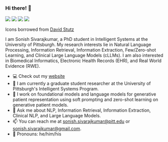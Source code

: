 ### Hi there! 👋

[![](https://img.shields.io/badge/🌐website-gray?&style=for-the-badge)](https://sonishsivarajkumar.github.io/homepage)
[![](https://img.shields.io/badge/linkedin-%230077B5.svg?&style=for-the-badge&logo=linkedin&logoColor=white)]([https://www.linkedin.com/in/sonish-sivarajkumar](https://www.linkedin.com/in/sonish-sivarajkumar-7b2b19163/))
[![](https://img.shields.io/badge/github-%230077B5.svg?&style=for-the-badge&logo=github&logoColor=white)](https://github.com/sonishsivarajkumar)
[![](https://img.shields.io/badge/google_scholar-%234285F4.svg?&style=for-the-badge&logo=google-scholar&logoColor=white)](https://scholar.google.com/citations?user=<your-google-scholar-id>&hl=en)

Icons borrowed from [David Stutz](https://github.com/davidstutz/davidstutz/blob/master/README.md)

I am Sonish Sivarajkumar, a PhD student in Intelligent Systems at the University of Pittsburgh. My research interests lie in Natural Language Processing, Information Retrieval, Information Extraction, Few/Zero-shot Learning, and Clinical Large Language Models (cLLMs). I am also interested in Biomedical Informatics, Electronic Health Records (EHR), and Real World Evidence (RWE).

- :computer: Check out my [website](https://sonishsivarajkumar.github.io/)
- 🔭 I am currently a graduate student researcher at the University of Pittsburgh's Intelligent Systems Program.
- 🌱 I work on foundational models and language models for generative patient representation using soft prompting and zero-shot learning on generative patient models.
- 💬 Ask me about NLP, Information Retrieval, Information Extraction, Clinical NLP, and Large Language Models.
- 📫 You can reach me at sonish.sivarajkumar@pitt.edu or sonish.sivarajkumar@gmail.com.
- :man: Pronouns: he/him/his

<!-- ![Sonish's Github Stats](https://github-readme-stats.vercel.app/api?username=SonishSivarajkumar) -->
<!-- <img align="left" src="https://github-readme-stats.vercel.app/api?username=SonishSivarajkumar&count_private=true&show_icons=false&theme=default" />
 -->
<!-- ![Sonish's Github Stats](https://github-readme-stats.vercel.app/api?username=SonishSivarajkumar) -->
<!-- <img align="left" src="https://github-readme-stats.vercel.app/api?username=SonishSivarajkumar&count_private=true&show_icons=false&theme=default" /> -->
<!-- <img align="center" src="https://github-readme-stats.vercel.app/api/pin/?username=SonishSivarajkumar&repo=github-readme-stats" /> -->
<!-- <img align="left" src="https://github-readme-stats.vercel.app/api/top-langs/?username=SonishSivarajkumar&theme=default&show_icons=true" /> -->

